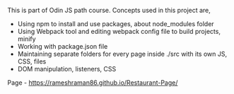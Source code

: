 This is part of Odin JS path course. Concepts used in this project are,
- Using npm to install and use packages, about node_modules folder
- Using Webpack tool and editing webpack config file to build projects, minify
- Working with package.json file
- Maintaining separate folders for every page inside ./src with its own JS, CSS, files
- DOM manipulation, listeners, CSS

Page - https://rameshraman86.github.io/Restaurant-Page/
